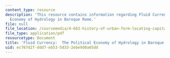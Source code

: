 ```yaml
---
content_type: resource
description: 'This resource contains information regarding Fluid Currency:  The Political
  Economy of Hydrology in Baroque Rome.'
file: null
file_location: /coursemedia/4-663-history-of-urban-form-locating-capitalism-producing-early-modern-cities-and-objects-spring-2014/ec767d2fddd7eb535d332ebe9d0a65dd_MIT4_663S14_FluidCurrency.pdf
file_type: application/pdf
resourcetype: Document
title: 'Fluid Currency:  The Political Economy of Hydrology in Baroque Rome'
uid: ec767d2f-ddd7-eb53-5d33-2ebe9d0a65dd
---
```

